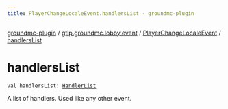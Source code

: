 ```yaml
---
title: PlayerChangeLocaleEvent.handlersList - groundmc-plugin
---
```


[groundmc-plugin](../../index.html) / [gtlp.groundmc.lobby.event](../index.html) / [PlayerChangeLocaleEvent](index.html) / [handlersList](.)

# handlersList

`val handlersList: `[`HandlerList`](https://hub.spigotmc.org/javadocs/spigot/org/bukkit/event/HandlerList.html)

A list of handlers.
Used like any other event.

